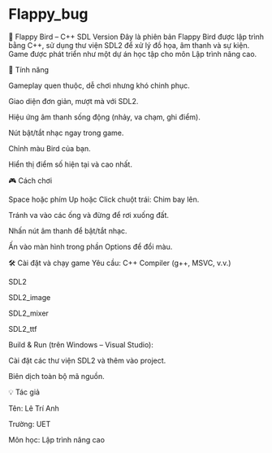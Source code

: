 # Flappy_bug
🐤 Flappy Bird – C++ SDL Version
Đây là phiên bản Flappy Bird được lập trình bằng C++, sử dụng thư viện SDL2 để xử lý đồ họa, âm thanh và sự kiện. Game được phát triển như một dự án học tập cho môn Lập trình nâng cao.

📌 Tính năng

Gameplay quen thuộc, dễ chơi nhưng khó chinh phục.

Giao diện đơn giản, mượt mà với SDL2.

Hiệu ứng âm thanh sống động (nhảy, va chạm, ghi điểm).

Nút bật/tắt nhạc ngay trong game.

Chỉnh màu Bird của bạn.

Hiển thị điểm số hiện tại và cao nhất.

🎮 Cách chơi

Space hoặc phím Up hoặc Click chuột trái: Chim bay lên.

Tránh va vào các ống và đừng để rơi xuống đất.

Nhấn nút âm thanh để bật/tắt nhạc.

Ấn vào màn hình trong phần Options để đổi màu.

🛠️ Cài đặt và chạy game
Yêu cầu:
C++ Compiler (g++, MSVC, v.v.)

SDL2

SDL2_image

SDL2_mixer

SDL2_ttf

Build & Run (trên Windows – Visual Studio):

Cài đặt các thư viện SDL2 và thêm vào project.

Biên dịch toàn bộ mã nguồn.

💡 Tác giả

Tên: Lê Trí Anh

Trường: UET

Môn học: Lập trình nâng cao




